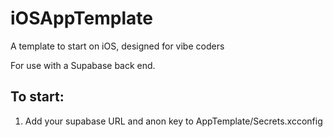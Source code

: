 # iOSAppTemplate
A template to start on iOS, designed for vibe coders

For use with a Supabase back end.

## To start:
1. Add your supabase URL and anon key to AppTemplate/Secrets.xcconfig
